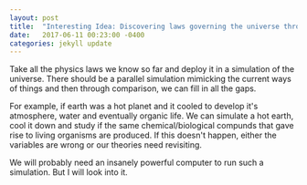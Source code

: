 ```yaml
---
layout: post
title:  "Interesting Idea: Discovering laws governing the universe through simulation"
date:   2017-06-11 00:23:00 -0400
categories: jekyll update
---
```


Take all the physics laws we know so far and deploy it in a simulation of the universe. There should be a parallel simulation mimicking the current ways of things and then through comparison, we can fill in all the gaps. 

For example, if earth was a hot planet and it cooled to develop it's atmosphere, water and eventually organic life. We can simulate a hot earth, cool it down and study if the same chemical/biological compunds that gave rise to living organisms are produced. If this doesn't happen, either the variables are wrong or our theories need revisiting. 

We will probably need an insanely powerful computer to run such a simulation. But I will look into it.

